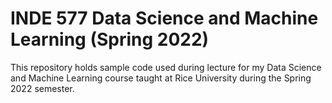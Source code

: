 # INDE 577 Data Science and Machine Learning (Spring 2022)

This repository holds sample code used during lecture for my Data Science and Machine Learning course taught at Rice University during the Spring 2022 semester. 




